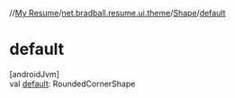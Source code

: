 //[My Resume](../../../index.md)/[net.bradball.resume.ui.theme](../index.md)/[Shape](index.md)/[default](default.md)

# default

[androidJvm]\
val [default](default.md): RoundedCornerShape
